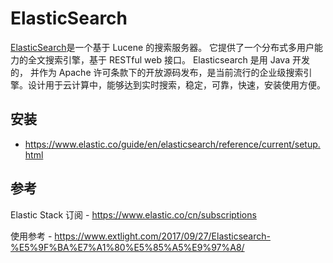 # ElasticSearch

[ElasticSearch](https://www.elastic.co/guide/en/elasticsearch/reference/current/index.html)是一个基于 Lucene 的搜索服务器。 它提供了一个分布式多用户能力的全文搜索引擎，基于 RESTful web 接口。 Elasticsearch 是用 Java 开发的， 并作为 Apache 许可条款下的开放源码发布，是当前流行的企业级搜索引擎。设计用于云计算中，能够达到实时搜索，稳定，可靠，快速，安装使用方便。

## 安装

- <https://www.elastic.co/guide/en/elasticsearch/reference/current/setup.html>
  
## 参考

Elastic Stack 订阅 - <https://www.elastic.co/cn/subscriptions>

使用参考 - <https://www.extlight.com/2017/09/27/Elasticsearch-%E5%9F%BA%E7%A1%80%E5%85%A5%E9%97%A8/>
